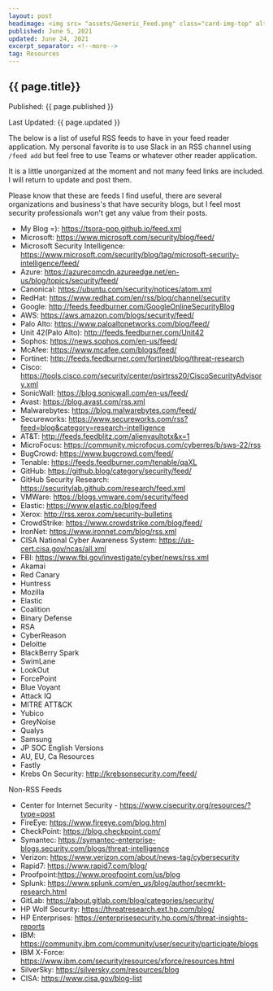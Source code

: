 ```yaml
---
layout: post
headimage: <img src= "assets/Generic_Feed.png" class="card-img-top" alt="Header Image" width="100" height="100">
published: June 5, 2021
updated: June 24, 2021
excerpt_separator: <!--more-->
tag: Resources
---
```

## {{ page.title}}
Published: {{ page.published }}

Last Updated: {{ page.updated }}

The below is a list of useful RSS feeds to have in your feed reader application. My personal favorite is to use Slack in an RSS channel using `/feed add` but feel free to use Teams or whatever other reader application. <!--more-->

It is a little unorganized at the moment and not many feed links are included. I will return to update and post them.

Please know that these are feeds I find useful, there are several organizations and business's that have security blogs, but I feel most security professionals won't get any value from their posts.

* My Blog =): https://tsora-pop.github.io/feed.xml
* Microsoft: https://www.microsoft.com/security/blog/feed/
* Microsoft Security Intelligence: https://www.microsoft.com/security/blog/tag/microsoft-security-intelligence/feed/
* Azure: https://azurecomcdn.azureedge.net/en-us/blog/topics/security/feed/
* Canonical: https://ubuntu.com/security/notices/atom.xml
* RedHat: https://www.redhat.com/en/rss/blog/channel/security
* Google: http://feeds.feedburner.com/GoogleOnlineSecurityBlog
* AWS: https://aws.amazon.com/blogs/security/feed/
* Palo Alto: https://www.paloaltonetworks.com/blog/feed/
* Unit 42(Palo Alto): http://feeds.feedburner.com/Unit42
* Sophos: https://news.sophos.com/en-us/feed/
* McAfee: https://www.mcafee.com/blogs/feed/
* Fortinet: http://feeds.feedburner.com/fortinet/blog/threat-research
* Cisco: https://tools.cisco.com/security/center/psirtrss20/CiscoSecurityAdvisory.xml
* SonicWall: https://blog.sonicwall.com/en-us/feed/
* Avast: https://blog.avast.com/rss.xml
* Malwarebytes: https://blog.malwarebytes.com/feed/
* Secureworks: https://www.secureworks.com/rss?feed=blog&category=research-intelligence
* AT&T: http://feeds.feedblitz.com/alienvaultotx&x=1
* MicroFocus: https://community.microfocus.com/cyberres/b/sws-22/rss
* BugCrowd: https://www.bugcrowd.com/feed/
* Tenable: https://feeds.feedburner.com/tenable/qaXL
* GitHub: https://github.blog/category/security/feed/
* GitHub Security Research: https://securitylab.github.com/research/feed.xml
* VMWare: https://blogs.vmware.com/security/feed
* Elastic: https://www.elastic.co/blog/feed
* Xerox: http://rss.xerox.com/security-bulletins
* CrowdStrike: https://www.crowdstrike.com/blog/feed/
* IronNet: https://www.ironnet.com/blog/rss.xml
* CISA National Cyber Awareness System: https://us-cert.cisa.gov/ncas/all.xml
* FBI: https://www.fbi.gov/investigate/cyber/news/rss.xml
* Akamai
* Red Canary
* Huntress
* Mozilla
* Elastic
* Coalition
* Binary Defense
* RSA
* CyberReason
* Deloitte
* BlackBerry Spark
* SwimLane
* LookOut
* ForcePoint
* Blue Voyant
* Attack IQ
* MITRE ATT&CK
* Yubico
* GreyNoise
* Qualys
* Samsung
* JP SOC English Versions
* AU, EU, Ca Resources
* Fastly
* Krebs On Security: http://krebsonsecurity.com/feed/

Non-RSS Feeds
* Center for Internet Security - https://www.cisecurity.org/resources/?type=post
* FireEye: https://www.fireeye.com/blog.html
* CheckPoint: https://blog.checkpoint.com/
* Symantec: https://symantec-enterprise-blogs.security.com/blogs/threat-intelligence
* Verizon: https://www.verizon.com/about/news-tag/cybersecurity
* Rapid7: https://www.rapid7.com/blog/
* Proofpoint:https://www.proofpoint.com/us/blog
* Splunk: https://www.splunk.com/en_us/blog/author/secmrkt-research.html
* GitLab: https://about.gitlab.com/blog/categories/security/
* HP Wolf Security: https://threatresearch.ext.hp.com/blog/
* HP Enterprises: https://enterprisesecurity.hp.com/s/threat-insights-reports
* IBM: https://community.ibm.com/community/user/security/participate/blogs
* IBM X-Force: https://www.ibm.com/security/resources/xforce/resources.html
* SilverSky: https://silversky.com/resources/blog
* CISA: https://www.cisa.gov/blog-list
